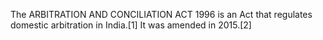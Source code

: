 The ARBITRATION AND CONCILIATION ACT 1996 is an Act that regulates domestic arbitration in India.[1] It was amended in 2015.[2]
